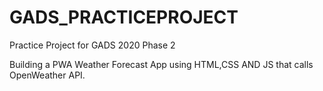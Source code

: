 # GADS_PRACTICEPROJECT

Practice Project for GADS 2020 Phase 2

Building a PWA Weather Forecast App using HTML,CSS AND JS that calls OpenWeather API.
